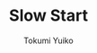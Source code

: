 --- 
slug: "slow-start-tokumi-yuiko"
title: "Slow Start "
publishdate: "2019-01-08"
src: "https://365manga.net/manga/slow-start-tokumi-yuiko"
author: "Tokumi Yuiko"
image: "https://data.365manga.net/images/thumbnails/32533-slow-start.jpg"
tags: ["School life","Shounen","Shounen ai"]
chapters: ["Vol.4 Chapter 43 ","Chapter 42 ","Chapter 41 ","Chapter 40 ","Chapter 39 ","Chapter 38 ","Chapter 37 ","Chapter 36 ","Chapter 35 ","Chapter 34 ","Chapter 33 ","Chapter 32 ","Chapter 31 ","Chapter 30 ","Chapter 29 ","Chapter 28 ","Chapter 27 ","Chapter 26 ","Chapter 25 ","Chapter 24 ","Chapter 23 ","Chapter 22 ","Chapter 21 ","Chapter 20 ","Chapter 19 ","Chapter 18 ","Chapter 17 ","Chapter 16 ","Chapter 15 ","Chapter 14 ","Chapter 13 ","Chapter 12 ","Chapter 11 ","Chapter 10 ","Chapter 9 ","Chapter 8 ","Chapter 7 ","Chapter 6 ","Chapter 5 ","Chapter 4 ","Chapter 3 ","Chapter 2 ","Chapter 1"]
chapterlinks: ["https://365manga.net/slow-start-tokumi-yuiko/chapter-43.html","https://365manga.net/slow-start-tokumi-yuiko/chapter-42.html","https://365manga.net/slow-start-tokumi-yuiko/chapter-41.html","https://365manga.net/slow-start-tokumi-yuiko/chapter-40.html","https://365manga.net/slow-start-tokumi-yuiko/chapter-39.html","https://365manga.net/slow-start-tokumi-yuiko/chapter-38.html","https://365manga.net/slow-start-tokumi-yuiko/chapter-37.html","https://365manga.net/slow-start-tokumi-yuiko/chapter-36.html","https://365manga.net/slow-start-tokumi-yuiko/chapter-35.html","https://365manga.net/slow-start-tokumi-yuiko/chapter-34.html","https://365manga.net/slow-start-tokumi-yuiko/chapter-33.html","https://365manga.net/slow-start-tokumi-yuiko/chapter-32.html","https://365manga.net/slow-start-tokumi-yuiko/chapter-31.html","https://365manga.net/slow-start-tokumi-yuiko/chapter-30.html","https://365manga.net/slow-start-tokumi-yuiko/chapter-29.html","https://365manga.net/slow-start-tokumi-yuiko/chapter-28.html","https://365manga.net/slow-start-tokumi-yuiko/chapter-27.html","https://365manga.net/slow-start-tokumi-yuiko/chapter-26.html","https://365manga.net/slow-start-tokumi-yuiko/chapter-25.html","https://365manga.net/slow-start-tokumi-yuiko/chapter-24.html","https://365manga.net/slow-start-tokumi-yuiko/chapter-23.html","https://365manga.net/slow-start-tokumi-yuiko/chapter-22.html","https://365manga.net/slow-start-tokumi-yuiko/chapter-21.html","https://365manga.net/slow-start-tokumi-yuiko/chapter-20.html","https://365manga.net/slow-start-tokumi-yuiko/chapter-19.html","https://365manga.net/slow-start-tokumi-yuiko/chapter-18.html","https://365manga.net/slow-start-tokumi-yuiko/chapter-17.html","https://365manga.net/slow-start-tokumi-yuiko/chapter-16.html","https://365manga.net/slow-start-tokumi-yuiko/chapter-15.html","https://365manga.net/slow-start-tokumi-yuiko/chapter-14.html","https://365manga.net/slow-start-tokumi-yuiko/chapter-13.html","https://365manga.net/slow-start-tokumi-yuiko/chapter-12.html","https://365manga.net/slow-start-tokumi-yuiko/chapter-11.html","https://365manga.net/slow-start-tokumi-yuiko/chapter-10.html","https://365manga.net/slow-start-tokumi-yuiko/chapter-9.html","https://365manga.net/slow-start-tokumi-yuiko/chapter-8.html","https://365manga.net/slow-start-tokumi-yuiko/chapter-7.html","https://365manga.net/slow-start-tokumi-yuiko/chapter-6.html","https://365manga.net/slow-start-tokumi-yuiko/chapter-5.html","https://365manga.net/slow-start-tokumi-yuiko/chapter-4.html","https://365manga.net/slow-start-tokumi-yuiko/chapter-3.html","https://365manga.net/slow-start-tokumi-yuiko/chapter-2.html","https://365manga.net/slow-start-tokumi-yuiko/chapter-1.html"]
description: "Slow Start summary: The story centers around 16-year-old Hana Ichinose, who unbeknownst to her classmates, was a year late in enrolling into high school. Although it may not seem like a big deal, it is a big deal to her. She wants to catch up with everyone else someday."
---